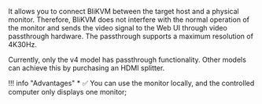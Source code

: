 It allows you to connect BliKVM between the target host and a physical monitor. Therefore, BliKVM does not interfere with the normal operation of the monitor and sends the video signal to the Web UI through video passthrough hardware. The passthrough supports a maximum resolution of 4K30Hz.

Currently, only the v4 model has passthrough functionality. Other models can achieve this by purchasing an HDMI splitter.

!!! info "Advantages"
    * ✅ You can use the monitor locally, and the controlled computer only displays one monitor;
